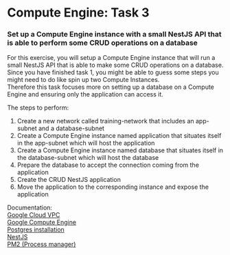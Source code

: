 # Compute Engine: Task 3

### Set up a Compute Engine instance with a small NestJS API that is able to perform some CRUD operations on a database

For this exercise, you will setup a Compute Engine instance that will run a small NestJS API that is able to make some CRUD operations on a database.  
Since you have finished task 1, you might be able to guess some steps you might need to do like spin up two Compute Instances.  
Therefore this task focuses more on setting up a database on a Compute Engine and ensuring only the application can access it.

The steps to perform:
1. Create a new network called training-network that includes an app-subnet and a database-subnet
2. Create a Compute Engine instance named application that situates itself in the app-subnet which will host the application
3. Create a Compute Engine instance named database that situates itself in the database-subnet which will host the database
4. Prepare the database to accept the connection coming from the application
5. Create the CRUD NestJS application
6. Move the application to the corresponding instance and expose the application

Documentation:  
[Google Cloud VPC](https://cloud.google.com/vpc/docs/vpc)  
[Google Compute Engine](https://cloud.google.com/compute/docs/instances)  
[Postgres installation](https://www.cherryservers.com/blog/how-to-install-and-setup-postgresql-server-on-ubuntu-20-04#introduction)  
[NestJS](https://docs.nestjs.com/)  
[PM2 (Process manager)](https://pm2.keymetrics.io/docs/usage/quick-start/)  
